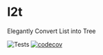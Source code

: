 # l2t

Elegantly Convert List into Tree

![Tests](https://github.com/ZibanPirate/l2t/workflows/Run%20Test%20Coverage%20and%20Upload%20it%20to%20Codecov/badge.svg?branch=master)
[![codecov](https://codecov.io/gh/ZibanPirate/l2t/branch/master/graph/badge.svg)](https://codecov.io/gh/ZibanPirate/l2t)
